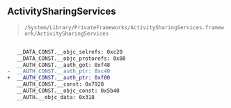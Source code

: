## ActivitySharingServices

> `/System/Library/PrivateFrameworks/ActivitySharingServices.framework/ActivitySharingServices`

```diff

   __DATA_CONST.__objc_selrefs: 0xc20
   __DATA_CONST.__objc_protorefs: 0x80
   __AUTH_CONST.__auth_got: 0xf48
-  __AUTH_CONST.__auth_ptr: 0xc40
+  __AUTH_CONST.__auth_ptr: 0xf00
   __AUTH_CONST.__const: 0x7928
   __AUTH_CONST.__objc_const: 0x5b40
   __AUTH.__objc_data: 0x318

```
